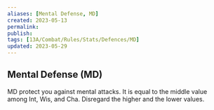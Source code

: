 ```yaml
---
aliases: [Mental Defense, MD]
created: 2023-05-13
permalink: 
publish: 
tags: [13A/Combat/Rules/Stats/Defences/MD]
updated: 2023-05-29
---
```


## Mental Defense (MD)

MD protect you against mental attacks. It is equal to the middle value among Int, Wis, and Cha. Disregard the higher and the lower values.
